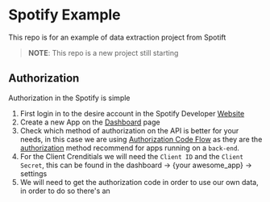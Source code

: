 # Spotify Example
This repo is for an example of data extraction project from Spotift

> **__NOTE__**: This repo is a new project still starting

## Authorization

Authorization in the Spotify is simple

1. First login in to the desire account in the Spotify Developer [Website](https://developer.spotify.com/)
2. Create a new App on the [Dashboard](https://developer.spotify.com/dashboard) page
3. Check which method of authorization on the API is better for your needs, in this case we are using [Authorization Code Flow](https://developer.spotify.com/documentation/web-api/tutorials/code-flow) as they are the [authorization](https://developer.spotify.com/documentation/web-api/concepts/authorization) method recommend for apps running on a `back-end`.
4. For the Client Crenditials we will need the `Client ID` and the `Client Secret`, this can be found in the dashboard -> {your awesome_app} -> settings
5. We will need to get the authorization code in order to use our own data, in order to do so there's an 

